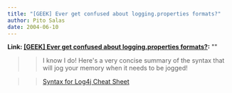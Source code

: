 ```yaml
---
title: "[GEEK] Ever get confused about logging.properties formats?"
author: Pito Salas
date: 2004-06-10
---
```


**Link: [[GEEK] Ever get confused about logging.properties formats?](None):** ""


>>

>> I know I do! Here's a very concise summary of the syntax that will jog your
memory when it needs to be jogged!

>>

>> [Syntax for Log4j Cheat
Sheet](<http://www.johnmunsch.com/projects/Presentations/docs/Log4J/log.properties>)


